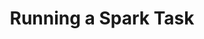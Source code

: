 ---
title: Running a Spark Task
weight: 1
variants: +flyte -serverless -byoc -selfmanaged
layout: py_example
example_file: /external/unionai-examples/flyte-integrations/native-backend-plugins/k8s_spark_plugin/k8s_spark_plugin/pyspark_pi.py
---